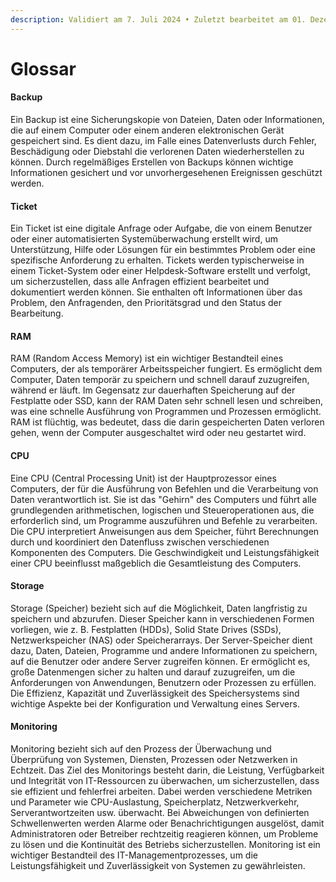 ```yaml
---
description: Validiert am 7. Juli 2024 • Zuletzt bearbeitet am 01. Dezember 2024
---
```


# Glossar

#### Backup

Ein Backup ist eine Sicherungskopie von Dateien, Daten oder Informationen, die auf einem Computer oder einem anderen elektronischen Gerät gespeichert sind. Es dient dazu, im Falle eines Datenverlusts durch Fehler, Beschädigung oder Diebstahl die verlorenen Daten wiederherstellen zu können. Durch regelmäßiges Erstellen von Backups können wichtige Informationen gesichert und vor unvorhergesehenen Ereignissen geschützt werden.

#### Ticket

Ein Ticket ist eine digitale Anfrage oder Aufgabe, die von einem Benutzer oder einer automatisierten Systemüberwachung erstellt wird, um Unterstützung, Hilfe oder Lösungen für ein bestimmtes Problem oder eine spezifische Anforderung zu erhalten. Tickets werden typischerweise in einem Ticket-System oder einer Helpdesk-Software erstellt und verfolgt, um sicherzustellen, dass alle Anfragen effizient bearbeitet und dokumentiert werden können. Sie enthalten oft Informationen über das Problem, den Anfragenden, den Prioritätsgrad und den Status der Bearbeitung.

#### RAM

RAM (Random Access Memory) ist ein wichtiger Bestandteil eines Computers, der als temporärer Arbeitsspeicher fungiert. Es ermöglicht dem Computer, Daten temporär zu speichern und schnell darauf zuzugreifen, während er läuft. Im Gegensatz zur dauerhaften Speicherung auf der Festplatte oder SSD, kann der RAM Daten sehr schnell lesen und schreiben, was eine schnelle Ausführung von Programmen und Prozessen ermöglicht. RAM ist flüchtig, was bedeutet, dass die darin gespeicherten Daten verloren gehen, wenn der Computer ausgeschaltet wird oder neu gestartet wird.

#### CPU

Eine CPU (Central Processing Unit) ist der Hauptprozessor eines Computers, der für die Ausführung von Befehlen und die Verarbeitung von Daten verantwortlich ist. Sie ist das "Gehirn" des Computers und führt alle grundlegenden arithmetischen, logischen und Steueroperationen aus, die erforderlich sind, um Programme auszuführen und Befehle zu verarbeiten. Die CPU interpretiert Anweisungen aus dem Speicher, führt Berechnungen durch und koordiniert den Datenfluss zwischen verschiedenen Komponenten des Computers. Die Geschwindigkeit und Leistungsfähigkeit einer CPU beeinflusst maßgeblich die Gesamtleistung des Computers.

#### Storage

Storage (Speicher) bezieht sich auf die Möglichkeit, Daten langfristig zu speichern und abzurufen. Dieser Speicher kann in verschiedenen Formen vorliegen, wie z. B. Festplatten (HDDs), Solid State Drives (SSDs), Netzwerkspeicher (NAS) oder Speicherarrays. Der Server-Speicher dient dazu, Daten, Dateien, Programme und andere Informationen zu speichern, auf die Benutzer oder andere Server zugreifen können. Er ermöglicht es, große Datenmengen sicher zu halten und darauf zuzugreifen, um die Anforderungen von Anwendungen, Benutzern oder Prozessen zu erfüllen. Die Effizienz, Kapazität und Zuverlässigkeit des Speichersystems sind wichtige Aspekte bei der Konfiguration und Verwaltung eines Servers.

#### Monitoring

Monitoring bezieht sich auf den Prozess der Überwachung und Überprüfung von Systemen, Diensten, Prozessen oder Netzwerken in Echtzeit. Das Ziel des Monitorings besteht darin, die Leistung, Verfügbarkeit und Integrität von IT-Ressourcen zu überwachen, um sicherzustellen, dass sie effizient und fehlerfrei arbeiten. Dabei werden verschiedene Metriken und Parameter wie CPU-Auslastung, Speicherplatz, Netzwerkverkehr, Serverantwortzeiten usw. überwacht. Bei Abweichungen von definierten Schwellenwerten werden Alarme oder Benachrichtigungen ausgelöst, damit Administratoren oder Betreiber rechtzeitig reagieren können, um Probleme zu lösen und die Kontinuität des Betriebs sicherzustellen. Monitoring ist ein wichtiger Bestandteil des IT-Managementprozesses, um die Leistungsfähigkeit und Zuverlässigkeit von Systemen zu gewährleisten.
